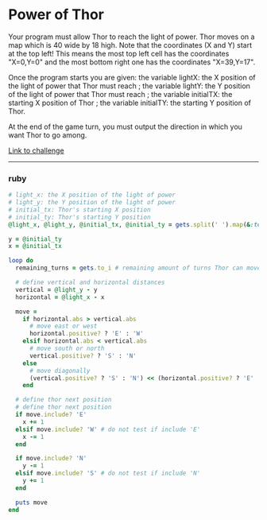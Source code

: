 # Power of Thor

Your program must allow Thor to reach the light of power. Thor moves on a map which is 40 wide by 18 high. Note that the coordinates (X and Y) start at the top left! This means the most top left cell has the coordinates "X=0,Y=0" and the most bottom right one has the coordinates "X=39,Y=17".

Once the program starts you are given: the variable lightX: the X position of the light of power that Thor must reach ; the variable lightY: the Y position of the light of power that Thor must reach ; the variable initialTX: the starting X position of Thor ; the variable initialTY: the starting Y position of Thor.

At the end of the game turn, you must output the direction in which you want Thor to go among.

[Link to challenge](https://www.codingame.com/ide/puzzle/power-of-thor-episode-1)

---

### ruby

```ruby
# light_x: the X position of the light of power
# light_y: the Y position of the light of power
# initial_tx: Thor's starting X position
# initial_ty: Thor's starting Y position
@light_x, @light_y, @initial_tx, @initial_ty = gets.split(' ').map(&:to_i)

y = @initial_ty
x = @initial_tx

loop do
  remaining_turns = gets.to_i # remaining amount of turns Thor can move (unused => specs input)

  # define vertical and horizontal distances
  vertical = @light_y - y
  horizontal = @light_x - x

  move =
    if horizontal.abs > vertical.abs
      # move east or west
      horizontal.positive? ? 'E' : 'W'
    elsif horizontal.abs < vertical.abs
      # move south or north
      vertical.positive? ? 'S' : 'N'
    else
      # move diagonally
      (vertical.positive? ? 'S' : 'N') << (horizontal.positive? ? 'E' : 'W')
    end

  # define thor next position
  # define thor next position
  if move.include? 'E'
    x += 1
  elsif move.include? 'W' # do not test if include 'E'
    x -= 1
  end

  if move.include? 'N'
    y -= 1
  elsif move.include? 'S' # do not test if include 'N'
    y += 1
  end

  puts move
end
```
